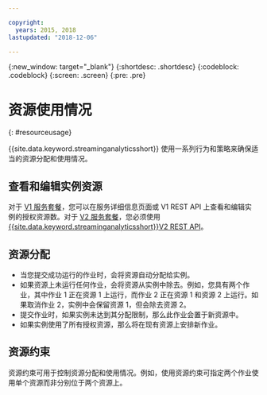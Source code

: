 ```yaml
---

copyright:
  years: 2015, 2018
lastupdated: "2018-12-06"

---
```


<!-- Attribute definitions -->
{:new_window: target="_blank"}
{:shortdesc: .shortdesc}
{:codeblock: .codeblock}
{:screen: .screen}
{:pre: .pre}


# 资源使用情况
{: #resourceusage}

{{site.data.keyword.streaminganalyticsshort}} 使用一系列行为和策略来确保适当的资源分配和使用情况。

## 查看和编辑实例资源
对于 [V1 服务套餐](/docs/services/StreamingAnalytics/service_plans.html)，您可以在服务详细信息页面或 V1 REST API 上查看和编辑实例的授权资源数。对于 [V2 服务套餐](/docs/services/StreamingAnalytics/service_plans.html)，您必须使用 [{{site.data.keyword.streaminganalyticsshort}}V2 REST API](https://{DomainName}/apidocs/streaming-analytics-v2#get-a-streaming-analytics-instance)。

## 资源分配
- 当您提交成功运行的作业时，会将资源自动分配给实例。
- 如果资源上未运行任何作业，会将资源从实例中除去。例如，您具有两个作业，其中作业 1 正在资源 1 上运行，而作业 2 正在资源 1 和资源 2 上运行。如果取消作业 2，实例中会保留资源 1，但会除去资源 2。
- 提交作业时，如果实例未达到其分配限制，那么此作业会置于新资源中。
- 如果实例使用了所有授权资源，那么将在现有资源上安排新作业。

## 资源约束

资源约束可用于控制资源分配和使用情况。例如，使用资源约束可指定两个作业使用单个资源而非分别位于两个资源上。

